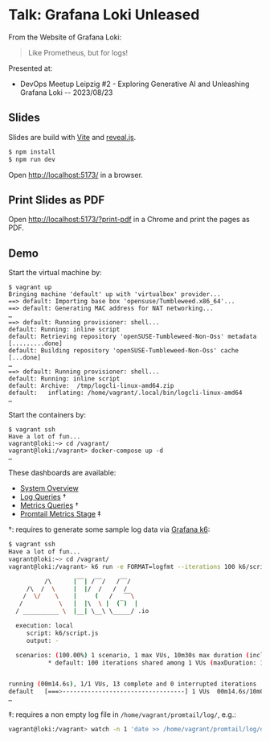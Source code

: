 # Talk: Grafana Loki Unleased

From the Website of Grafana Loki:

> Like Prometheus, but for logs!

Presented at:
* DevOps Meetup Leipzig #2 - Exploring Generative AI and Unleashing Grafana Loki -- 2023/08/23

## Slides

Slides are build with [Vite](https://vitejs.dev/) and [reveal.js](https://revealjs.com/).

```bash
$ npm install
$ npm run dev
```

Open [http://localhost:5173/](http://localhost:5173/) in a browser.

## Print Slides as PDF

Open [http://localhost:5173/?print-pdf](http://localhost:5173/?print-pdf) in a Chrome and print the pages as PDF.

## Demo

Start the virtual machine by:
```
$ vagrant up
Bringing machine 'default' up with 'virtualbox' provider...
==> default: Importing base box 'opensuse/Tumbleweed.x86_64'...
==> default: Generating MAC address for NAT networking...
…
==> default: Running provisioner: shell...
default: Running: inline script
default: Retrieving repository 'openSUSE-Tumbleweed-Non-Oss' metadata [.........done]
default: Building repository 'openSUSE-Tumbleweed-Non-Oss' cache [...done]
…
==> default: Running provisioner: shell...
default: Running: inline script
default: Archive:  /tmp/logcli-linux-amd64.zip
default:   inflating: /home/vagrant/.local/bin/logcli-linux-amd64
…
```
Start the containers by:
```
$ vagrant ssh
Have a lot of fun...
vagrant@loki:~> cd /vagrant/
vagrant@loki:/vagrant> docker-compose up -d
…
```

These dashboards are available:

* [System Overview](http://192.168.56.10:3000/d/d7e9d3e6-0aad-4980-88b3-43ac8ef4acaa/system-overview?orgId=1&refresh=5s)
* [Log Queries](http://192.168.56.10:3000/d/c8f55f86-6b68-4919-a00e-fadb98b90b51/log-queries?orgId=1&refresh=5s) †
* [Metrics Queries](http://192.168.56.10:3000/d/c86dd408-9e4b-4934-ae63-0565302cc933/metric-queries?orgId=1&refresh=5s) †
* [Promtail Metrics Stage](http://192.168.56.10:3000/d/b425a9d0-8f33-489a-948e-54bbf8810d56/promtail-metrics-stage?orgId=1&refresh=5s) ‡

†: requires to generate some sample log data via [Grafana k6](https://k6.io/):
```bash
$ vagrant ssh
Have a lot of fun...
vagrant@loki:~> cd /vagrant/
vagrant@loki:/vagrant> k6 run -e FORMAT=logfmt --iterations 100 k6/script.js

          /\      |‾‾| /‾‾/   /‾‾/   
     /\  /  \     |  |/  /   /  /    
    /  \/    \    |     (   /   ‾‾\  
   /          \   |  |\  \ |  (‾)  | 
  / __________ \  |__| \__\ \_____/ .io

  execution: local
     script: k6/script.js
     output: -

  scenarios: (100.00%) 1 scenario, 1 max VUs, 10m30s max duration (incl. graceful stop):
           * default: 100 iterations shared among 1 VUs (maxDuration: 10m0s, gracefulStop: 30s)


running (00m14.6s), 1/1 VUs, 13 complete and 0 interrupted iterations
default   [===>----------------------------------] 1 VUs  00m14.6s/10m0s  013/100 shared iters
…
```

‡: requires a non empty log file in `/home/vagrant/promtail/log/`, e.g.:
```bash
vagrant@loki:/vagrant> watch -n 1 'date >> /home/vagrant/promtail/log/date.log'
```
